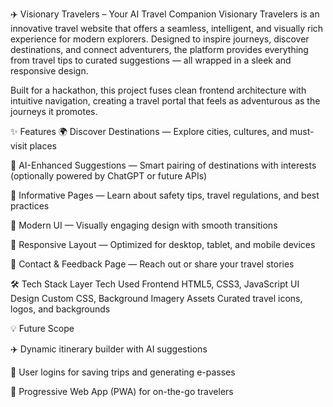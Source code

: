 ✈️ Visionary Travelers – Your AI Travel Companion
Visionary Travelers is an innovative travel website that offers a seamless, intelligent, and visually rich experience for modern explorers. Designed to inspire journeys, discover destinations, and connect adventurers, the platform provides everything from travel tips to curated suggestions — all wrapped in a sleek and responsive design.

Built for a hackathon, this project fuses clean frontend architecture with intuitive navigation, creating a travel portal that feels as adventurous as the journeys it promotes.

✨ Features
🌍 Discover Destinations — Explore cities, cultures, and must-visit places

🧠 AI-Enhanced Suggestions — Smart pairing of destinations with interests (optionally powered by ChatGPT or future APIs)

📄 Informative Pages — Learn about safety tips, travel regulations, and best practices

🎨 Modern UI — Visually engaging design with smooth transitions

📱 Responsive Layout — Optimized for desktop, tablet, and mobile devices

💬 Contact & Feedback Page — Reach out or share your travel stories

🛠 Tech Stack
Layer	Tech Used
Frontend	HTML5, CSS3, JavaScript
UI Design	Custom CSS, Background Imagery
Assets	Curated travel icons, logos, and backgrounds

💡 Future Scope

✈️ Dynamic itinerary builder with AI suggestions

🔗 User logins for saving trips and generating e-passes

📲 Progressive Web App (PWA) for on-the-go travelers

